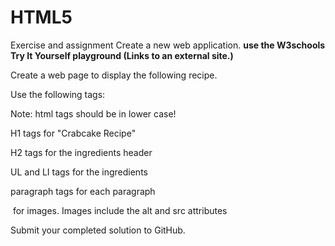 # HTML5
Exercise and assignment
Create a new web application. **use the W3schools Try It Yourself playground (Links to an external site.)**


Create a  web page to display the following recipe.

Use the following tags:

Note: html tags should be in lower case!

H1 tags for "Crabcake Recipe"

H2 tags for the ingredients header

UL and LI tags for the ingredients

<P> paragraph tags for each paragraph

<img> for images. Images include the alt and src attributes

 

Submit your completed solution to GitHub.
